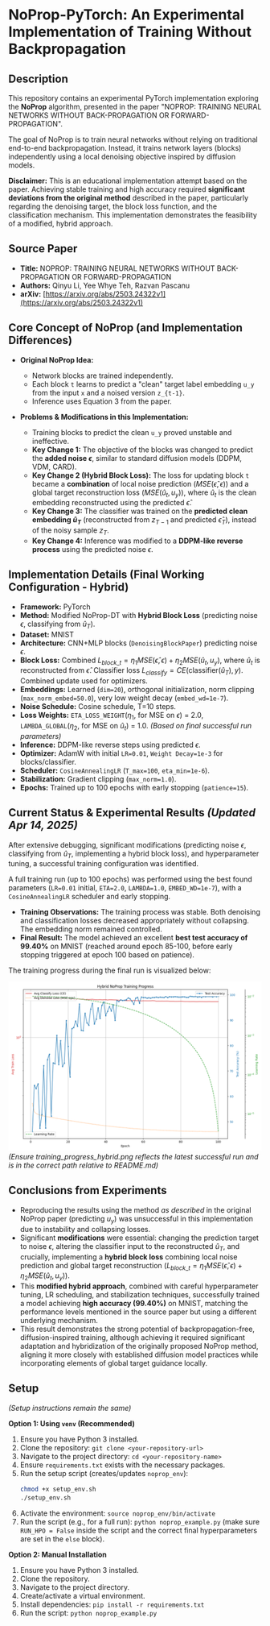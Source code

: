 # NoProp-PyTorch: An Experimental Implementation of Training Without Backpropagation

## Description

This repository contains an experimental PyTorch implementation exploring the **NoProp** algorithm, presented in the paper "NOPROP: TRAINING NEURAL NETWORKS WITHOUT BACK-PROPAGATION OR FORWARD-PROPAGATION".

The goal of NoProp is to train neural networks without relying on traditional end-to-end backpropagation. Instead, it trains network layers (blocks) independently using a local denoising objective inspired by diffusion models.

**Disclaimer:** This is an educational implementation attempt based on the paper. Achieving stable training and high accuracy required **significant deviations from the original method** described in the paper, particularly regarding the denoising target, the block loss function, and the classification mechanism. This implementation demonstrates the feasibility of a modified, hybrid approach.

## Source Paper

* **Title:** NOPROP: TRAINING NEURAL NETWORKS WITHOUT BACK-PROPAGATION OR FORWARD-PROPAGATION
* **Authors:** Qinyu Li, Yee Whye Teh, Razvan Pascanu
* **arXiv:** [https://arxiv.org/abs/2503.24322v1](https://arxiv.org/abs/2503.24322v1) 

## Core Concept of NoProp (and Implementation Differences)

* **Original NoProp Idea:**
    * Network blocks are trained independently.
    * Each block `t` learns to predict a "clean" target label embedding `u_y` from the input `x` and a noised version `z_{t-1}`.
    * Inference uses Equation 3 from the paper.

* **Problems & Modifications in this Implementation:**
    * Training blocks to predict the clean `u_y` proved unstable and ineffective.
    * **Key Change 1:** The objective of the blocks was changed to predict the **added noise $\epsilon$**, similar to standard diffusion models (DDPM, VDM, CARD).
    * **Key Change 2 (Hybrid Block Loss):** The loss for updating block `t` became a **combination** of local noise prediction ($MSE(\hat{\epsilon}, \epsilon)$) and a global target reconstruction loss ($MSE(\hat{u}_t, u_y)$), where $\hat{u}_t$ is the clean embedding reconstructed using the predicted $\hat{\epsilon}$.
    * **Key Change 3:** The classifier was trained on the **predicted clean embedding $\hat{u}_T$** (reconstructed from $z_{T-1}$ and predicted $\hat{\epsilon}_T$), instead of the noisy sample $z_T$.
    * **Key Change 4:** Inference was modified to a **DDPM-like reverse process** using the predicted noise $\epsilon$.

## Implementation Details (Final Working Configuration - Hybrid)

* **Framework:** PyTorch
* **Method:** Modified NoProp-DT with **Hybrid Block Loss** (predicting noise $\epsilon$, classifying from $\hat{u}_T$).
* **Dataset:** MNIST
* **Architecture:** CNN+MLP blocks (`DenoisingBlockPaper`) predicting noise $\epsilon$.
* **Block Loss:** Combined $L_{block\_t} = \eta_1 MSE(\hat{\epsilon}, \epsilon) + \eta_2 MSE(\hat{u}_t, u_y)$, where $\hat{u}_t$ is reconstructed from $\hat{\epsilon}$. Classifier loss $L_{classify}=CE(\text{classifier}(\hat{u}_T), y)$. Combined update used for optimizers.
* **Embeddings:** Learned (`dim=20`), orthogonal initialization, norm clipping (`max_norm_embed=50.0`), very low weight decay (`embed_wd=1e-7`).
* **Noise Schedule:** Cosine schedule, T=10 steps.
* **Loss Weights:** `ETA_LOSS_WEIGHT`($\eta_1$, for MSE on $\epsilon$) = 2.0, `LAMBDA_GLOBAL`($\eta_2$, for MSE on $\hat{u}_t$) = 1.0. *(Based on final successful run parameters)*
* **Inference:** DDPM-like reverse steps using predicted $\epsilon$.
* **Optimizer:** AdamW with initial `LR=0.01`, `Weight Decay=1e-3` for blocks/classifier.
* **Scheduler:** `CosineAnnealingLR` (`T_max=100`, `eta_min=1e-6`).
* **Stabilization:** Gradient clipping (`max_norm=1.0`).
* **Epochs:** Trained up to 100 epochs with early stopping (`patience=15`).

## Current Status & Experimental Results *(Updated Apr 14, 2025)*

After extensive debugging, significant modifications (predicting noise $\epsilon$, classifying from $\hat{u}_T$, implementing a hybrid block loss), and hyperparameter tuning, a successful training configuration was identified.

A full training run (up to 100 epochs) was performed using the best found parameters (`LR=0.01` initial, `ETA=2.0`, `LAMBDA=1.0`, `EMBED_WD=1e-7`), with a `CosineAnnealingLR` scheduler and early stopping.

* **Training Observations:** The training process was stable. Both denoising and classification losses decreased appropriately without collapsing. The embedding norm remained controlled.
* **Final Result:** The model achieved an excellent **best test accuracy of 99.40%** on MNIST (reached around epoch 85-100, before early stopping triggered at epoch 100 based on patience).

The training progress during the final run is visualized below:

![Final Hybrid Training Progress](training_progress_hybrid.png)
*(Ensure training_progress_hybrid.png reflects the latest successful run and is in the correct path relative to README.md)*

## Conclusions from Experiments

* Reproducing the results using the method *as described* in the original NoProp paper (predicting $u_y$) was unsuccessful in this implementation due to instability and collapsing losses.
* Significant **modifications** were essential: changing the prediction target to noise $\epsilon$, altering the classifier input to the reconstructed $\hat{u}_T$, and crucially, implementing a **hybrid block loss** combining local noise prediction and global target reconstruction ($L_{block\_t} = \eta_1 MSE(\hat{\epsilon}, \epsilon) + \eta_2 MSE(\hat{u}_t, u_y)$).
* This **modified hybrid approach**, combined with careful hyperparameter tuning, LR scheduling, and stabilization techniques, successfully trained a model achieving **high accuracy (99.40%)** on MNIST, matching the performance levels mentioned in the source paper but using a different underlying mechanism.
* This result demonstrates the strong potential of backpropagation-free, diffusion-inspired training, although achieving it required significant adaptation and hybridization of the originally proposed NoProp method, aligning it more closely with established diffusion model practices while incorporating elements of global target guidance locally.

## Setup

*(Setup instructions remain the same)*

**Option 1: Using `venv` (Recommended)**
1.  Ensure you have Python 3 installed.
2.  Clone the repository: `git clone <your-repository-url>`
3.  Navigate to the project directory: `cd <your-repository-name>`
4.  Ensure `requirements.txt` exists with the necessary packages.
5.  Run the setup script (creates/updates `noprop_env`):
    ```bash
    chmod +x setup_env.sh
    ./setup_env.sh
    ```
6.  Activate the environment: `source noprop_env/bin/activate`
7.  Run the script (e.g., for a full run): `python noprop_example.py` (make sure `RUN_HPO = False` inside the script and the correct final hyperparameters are set in the `else` block).

**Option 2: Manual Installation**
1.  Ensure you have Python 3 installed.
2.  Clone the repository.
3.  Navigate to the project directory.
4.  Create/activate a virtual environment.
5.  Install dependencies: `pip install -r requirements.txt`
6.  Run the script: `python noprop_example.py`
